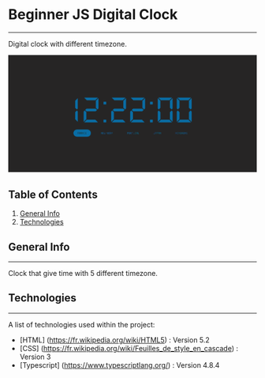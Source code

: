 # Beginner JS Digital Clock

---

Digital clock with different timezone.

![alt text](https://github.com/DylanC-Code-L/Beginner-JS-Digital-Clock/blob/main/screenshots/github.png?raw=true)

## Table of Contents

1. [General Info](#general-info)
2. [Technologies](#technologies)

## General Info

---

Clock that give time with 5 different timezone.

## Technologies

---

A list of technologies used within the project:

- [HTML] (https://fr.wikipedia.org/wiki/HTML5) : Version 5.2
- [CSS] (https://fr.wikipedia.org/wiki/Feuilles_de_style_en_cascade) : Version 3
- [Typescript] (https://www.typescriptlang.org/) : Version 4.8.4
